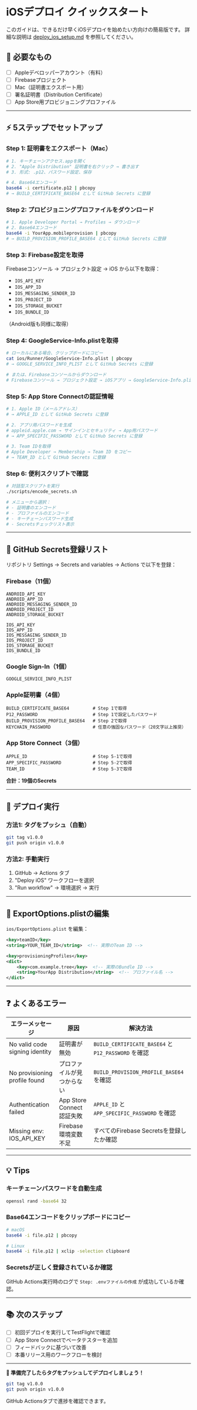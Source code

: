 # iOSデプロイ クイックスタート

このガイドは、できるだけ早くiOSデプロイを始めたい方向けの簡易版です。
詳細な説明は [deploy_ios_setup.md](./deploy_ios_setup.md) を参照してください。

## 🎯 必要なもの

- [ ] Appleデベロッパーアカウント（有料）
- [ ] Firebaseプロジェクト
- [ ] Mac（証明書エクスポート用）
- [ ] 署名証明書（Distribution Certificate）
- [ ] App Store用プロビジョニングプロファイル

---

## ⚡ 5ステップでセットアップ

### Step 1: 証明書をエクスポート（Mac）

```bash
# 1. キーチェーンアクセス.appを開く
# 2. "Apple Distribution" 証明書を右クリック → 書き出す
# 3. 形式: .p12、パスワード設定、保存

# 4. Base64エンコード
base64 -i certificate.p12 | pbcopy
# → BUILD_CERTIFICATE_BASE64 として GitHub Secrets に登録
```

### Step 2: プロビジョニングプロファイルをダウンロード

```bash
# 1. Apple Developer Portal → Profiles → ダウンロード
# 2. Base64エンコード
base64 -i YourApp.mobileprovision | pbcopy
# → BUILD_PROVISION_PROFILE_BASE64 として GitHub Secrets に登録
```

### Step 3: Firebase設定を取得

Firebaseコンソール → プロジェクト設定 → iOS から以下を取得：

- `IOS_API_KEY`
- `IOS_APP_ID`
- `IOS_MESSAGING_SENDER_ID`
- `IOS_PROJECT_ID`
- `IOS_STORAGE_BUCKET`
- `IOS_BUNDLE_ID`

（Android版も同様に取得）

### Step 4: GoogleService-Info.plistを取得

```bash
# ローカルにある場合、クリップボードにコピー
cat ios/Runner/GoogleService-Info.plist | pbcopy
# → GOOGLE_SERVICE_INFO_PLIST として GitHub Secrets に登録

# または、Firebaseコンソールからダウンロード
# Firebaseコンソール → プロジェクト設定 → iOSアプリ → GoogleService-Info.plist
```

### Step 5: App Store Connectの認証情報

```bash
# 1. Apple ID（メールアドレス）
# → APPLE_ID として GitHub Secrets に登録

# 2. アプリ用パスワードを生成
# appleid.apple.com → サインインとセキュリティ → App用パスワード
# → APP_SPECIFIC_PASSWORD として GitHub Secrets に登録

# 3. Team IDを取得
# Apple Developer → Membership → Team ID をコピー
# → TEAM_ID として GitHub Secrets に登録
```

### Step 6: 便利スクリプトで確認

```bash
# 対話型スクリプトを実行
./scripts/encode_secrets.sh

# メニューから選択：
# - 証明書のエンコード
# - プロファイルのエンコード
# - キーチェーンパスワード生成
# - Secretsチェックリスト表示
```

---

## 📝 GitHub Secrets登録リスト

リポジトリ Settings → Secrets and variables → Actions で以下を登録：

### Firebase（11個）

```
ANDROID_API_KEY
ANDROID_APP_ID
ANDROID_MESSAGING_SENDER_ID
ANDROID_PROJECT_ID
ANDROID_STORAGE_BUCKET

IOS_API_KEY
IOS_APP_ID
IOS_MESSAGING_SENDER_ID
IOS_PROJECT_ID
IOS_STORAGE_BUCKET
IOS_BUNDLE_ID
```

### Google Sign-In（1個）

```
GOOGLE_SERVICE_INFO_PLIST
```

### Apple証明書（4個）

```
BUILD_CERTIFICATE_BASE64         # Step 1で取得
P12_PASSWORD                     # Step 1で設定したパスワード
BUILD_PROVISION_PROFILE_BASE64   # Step 2で取得
KEYCHAIN_PASSWORD                # 任意の強固なパスワード（20文字以上推奨）
```

### App Store Connect（3個）

```
APPLE_ID                         # Step 5-1で取得
APP_SPECIFIC_PASSWORD            # Step 5-2で取得
TEAM_ID                          # Step 5-3で取得
```

**合計：19個のSecrets**

---

## 🚀 デプロイ実行

### 方法1: タグをプッシュ（自動）

```bash
git tag v1.0.0
git push origin v1.0.0
```

### 方法2: 手動実行

1. GitHub → Actions タブ
2. "Deploy iOS" ワークフローを選択
3. "Run workflow" → 環境選択 → 実行

---

## 🔧 ExportOptions.plistの編集

`ios/ExportOptions.plist` を編集：

```xml
<key>teamID</key>
<string>YOUR_TEAM_ID</string>  <!-- 実際のTeam ID -->

<key>provisioningProfiles</key>
<dict>
    <key>com.example.tree</key>  <!-- 実際のBundle ID -->
    <string>YourApp Distribution</string>  <!-- プロファイル名 -->
</dict>
```

---

## ❓ よくあるエラー

| エラーメッセージ | 原因 | 解決方法 |
|---------------|------|---------|
| No valid code signing identity | 証明書が無効 | `BUILD_CERTIFICATE_BASE64` と `P12_PASSWORD` を確認 |
| No provisioning profile found | プロファイルが見つからない | `BUILD_PROVISION_PROFILE_BASE64` を確認 |
| Authentication failed | App Store Connect認証失敗 | `APPLE_ID` と `APP_SPECIFIC_PASSWORD` を確認 |
| Missing env: IOS_API_KEY | Firebase環境変数不足 | すべてのFirebase Secretsを登録したか確認 |

---

## 💡 Tips

### キーチェーンパスワードを自動生成

```bash
openssl rand -base64 32
```

### Base64エンコードをクリップボードにコピー

```bash
# macOS
base64 -i file.p12 | pbcopy

# Linux
base64 -i file.p12 | xclip -selection clipboard
```

### Secretsが正しく登録されているか確認

GitHub Actions実行時のログで `Step: .envファイルの作成` が成功しているか確認。

---

## 📚 次のステップ

- [ ] 初回デプロイを実行してTestFlightで確認
- [ ] App Store Connectでベータテスターを追加
- [ ] フィードバックに基づいて改善
- [ ] 本番リリース用のワークフローを検討

---

**🎉 準備完了したらタグをプッシュしてデプロイしましょう！**

```bash
git tag v1.0.0
git push origin v1.0.0
```

GitHub Actionsタブで進捗を確認できます。

